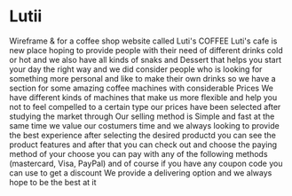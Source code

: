# Lutii
Wireframe &amp;  for a coffee shop website called Luti's COFFEE 
Luti's cafe is new place hoping to provide people with their need of different drinks cold or hot and we also have all kinds of snaks and Dessert that helps you start your day the right way and we did consider people who is looking for something more personal and like to make their own drinks so we have a section for some amazing coffee machines with considerable Prices
We have different kinds of machines that make us more flexible and help you not to feel compelled to a certain type our prices have been selected after studying the market through
Our selling method is Simple and fast at the same time we value our costumers time and we always looking to provide the best experience after selecting the desired productd you can see the product features and after that you can check out and choose the paying method of your choose you can pay with any of the following methods (mastercard, Visa, PayPal) and of course if you have any coupon code you can use to get a discount
We provide a delivering option and we always hope to be the best at it

